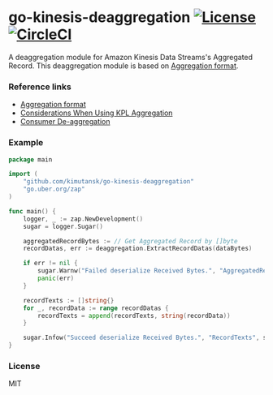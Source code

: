 # go-kinesis-deaggregation [![License][license-image]][license-url][![CircleCI](https://circleci.com/gh/kimutansk/go-kinesis-deaggregation.svg?style=svg)](https://circleci.com/gh/kimutansk/go-kinesis-deaggregation)

A deaggregation module for Amazon Kinesis Data Streams's Aggregated Record. 
This deaggregation module is based on [Aggregation format][aggregation-format].

### Reference links

- [Aggregation format][aggregation-format]
- [Considerations When Using KPL Aggregation][kpl-aggregation]
- [Consumer De-aggregation][de-aggregation]

### Example

```go
package main

import (
    "github.com/kimutansk/go-kinesis-deaggregation"
    "go.uber.org/zap"
)

func main() {
    logger, _ := zap.NewDevelopment()
    sugar = logger.Sugar()

    aggregatedRecordBytes := // Get Aggregated Record by []byte
    recordDatas, err := deaggregation.ExtractRecordDatas(dataBytes)

    if err != nil {
        sugar.Warnw("Failed deserialize Received Bytes.", "AggregatedRecordBytes", aggregatedRecordBytes)
        panic(err)
    }

    recordTexts := []string{}
    for _, recordData := range recordDatas {
        recordTexts = append(recordTexts, string(recordData))
    }

    sugar.Infow("Succeed deserialize Received Bytes.", "RecordTexts", strings.Join(recordTexts[:], ","))
}
```

### License
MIT

[license-image]: https://img.shields.io/badge/license-MIT-blue.svg?style=flat-square
[license-url]: LICENSE
[aggregation-format]: https://github.com/a8m/kinesis-producer/blob/master/aggregation-format.md
[kpl-aggregation]: http://docs.aws.amazon.com/kinesis/latest/dev/kinesis-producer-adv-aggregation.html
[de-aggregation]: http://docs.aws.amazon.com/kinesis/latest/dev/kinesis-kpl-consumer-deaggregation.html
